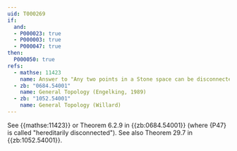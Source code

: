 ```yaml
---
uid: T000269
if:
  and:
  - P000023: true
  - P000003: true
  - P000047: true
then:
  P000050: true
refs:
  - mathse: 11423
    name: Answer to "Any two points in a Stone space can be disconnected by clopen sets"
  - zb: "0684.54001"
    name: General Topology (Engelking, 1989)
  - zb: "1052.54001"
    name: General Topology (Willard)
---
```


See {{mathse:11423}} or Theorem 6.2.9 in {{zb:0684.54001}} (where {P47} is called "hereditarily disconnected").  See also Theorem 29.7 in {{zb:1052.54001}}.
